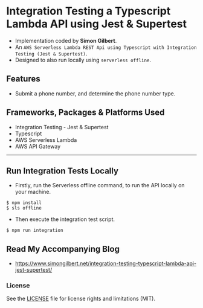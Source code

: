 # Integration Testing a Typescript Lambda API using Jest & Supertest

- Implementation coded by **Simon Gilbert**.
- An `AWS Serverless Lambda REST Api using Typescript with Integration Testing (Jest & Supertest)`.
- Designed to also run locally using `serverless offline`.

## Features
- Submit a phone number, and determine the phone number type.

## Frameworks, Packages & Platforms Used
- Integration Testing - Jest & Supertest
- Typescript
- AWS Serverless Lambda
- AWS API Gateway

---

## Run Integration Tests Locally

- Firstly, run the Serverless offline command, to run the API locally on your machine.

```
$ npm install
$ sls offline
```

- Then execute the integration test script.

```
$ npm run integration
```

## Read My Accompanying Blog
- https://www.simongilbert.net/integration-testing-typescript-lambda-api-jest-supertest/


### License
See the [LICENSE](LICENSE.md) file for license rights and limitations (MIT).